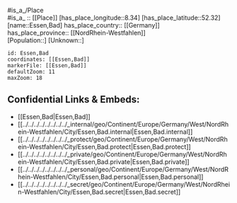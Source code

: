 ﻿---
location: [52.32,8.34]
mapzoom: [7,12] 
mapmarker: city 
type: City
tags:
- geo/City


SpocWebEntityId: 28961
isDeleted: false
confidential: public

---
#is_a_/Place  
#is_a_ :: [[Place]] 
[has_place_longitude::8.34] 
[has_place_latitude::52.32] 
[name::Essen,Bad] 
has_place_country:: [[Germany]]  
has_place_province:: [[NordRhein-Westfahlen]]  
[Population::] 
[Unknown::] 


```leaflet
id: Essen,Bad
coordinates: [[Essen,Bad]] 
markerFile: [[Essen,Bad]] 
defaultZoom: 11 
maxZoom: 18
```


## Confidential Links & Embeds: 
- [[Essen,Bad|Essen,Bad]]  
- [[../../../../../../../../_internal/geo/Continent/Europe/Germany/West/NordRhein-Westfahlen/City/Essen,Bad.internal|Essen,Bad.internal]] 
- [[../../../../../../../../_protect/geo/Continent/Europe/Germany/West/NordRhein-Westfahlen/City/Essen,Bad.protect|Essen,Bad.protect]] 
- [[../../../../../../../../_private/geo/Continent/Europe/Germany/West/NordRhein-Westfahlen/City/Essen,Bad.private|Essen,Bad.private]] 
- [[../../../../../../../../_personal/geo/Continent/Europe/Germany/West/NordRhein-Westfahlen/City/Essen,Bad.personal|Essen,Bad.personal]] 
- [[../../../../../../../../_secret/geo/Continent/Europe/Germany/West/NordRhein-Westfahlen/City/Essen,Bad.secret|Essen,Bad.secret]] 
